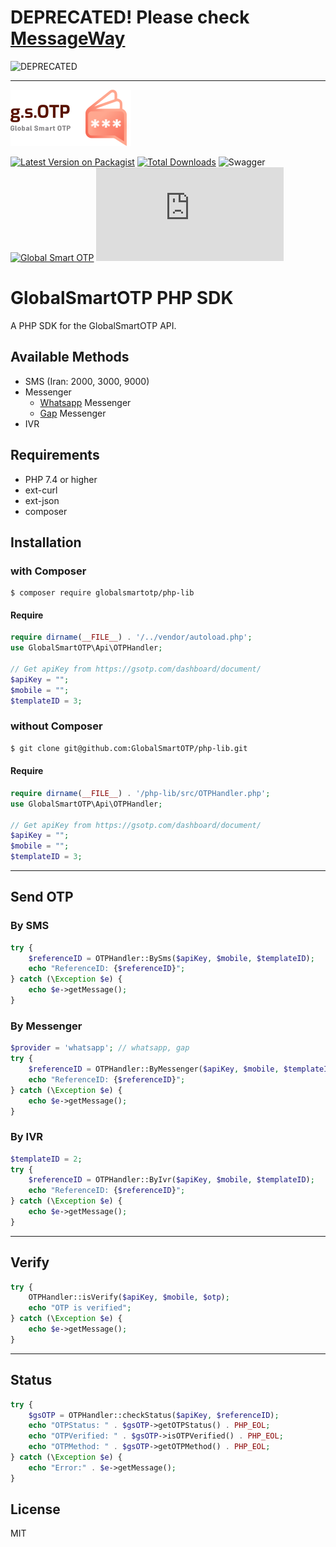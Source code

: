 # DEPRECATED! Please check [MessageWay](https://github.com/MessageWay/php-lib)

![DEPRECATED][ico-deprecated]

[ico-deprecated]: https://img.shields.io/badge/-DEPRECATED-red?style=for-the-badge


----

![gsOTP](examples/assets/logo.png)


[![Latest Version on Packagist][ico-version]][link-packagist]
[![Total Downloads][ico-downloads]][link-downloads]
![Swagger][ico-swagger]
[![Global Smart OTP][ico-gsOTP]][link-gsOTP]
![🇮🇷](https://github.com/GlobalSmartOTP/php-lib/blob/main/README-fa.md)

# GlobalSmartOTP PHP SDK
A PHP SDK for the GlobalSmartOTP API.

## Available Methods
- SMS (Iran: 2000, 3000, 9000)
- Messenger
  - [Whatsapp](https://whatsapp.com) Messenger
  - [Gap](https://gap.im) Messenger
- IVR

## Requirements

- PHP 7.4 or higher
- ext-curl
- ext-json
- composer

## Installation

### with Composer
```shell
$ composer require globalsmartotp/php-lib
```
#### Require
```php
require dirname(__FILE__) . '/../vendor/autoload.php';
use GlobalSmartOTP\Api\OTPHandler;

// Get apiKey from https://gsotp.com/dashboard/document/
$apiKey = "";
$mobile = "";
$templateID = 3;
```

### without Composer
```sh
$ git clone git@github.com:GlobalSmartOTP/php-lib.git
```
#### Require
```php
require dirname(__FILE__) . '/php-lib/src/OTPHandler.php';
use GlobalSmartOTP\Api\OTPHandler;

// Get apiKey from https://gsotp.com/dashboard/document/
$apiKey = "";
$mobile = "";
$templateID = 3;
```
----

## Send OTP 

### By SMS
```php
try {
	$referenceID = OTPHandler::BySms($apiKey, $mobile, $templateID);
	echo "ReferenceID: {$referenceID}";
} catch (\Exception $e) {
	echo $e->getMessage();
}
```
### By  Messenger
```php
$provider = 'whatsapp'; // whatsapp, gap
try {
	$referenceID = OTPHandler::ByMessenger($apiKey, $mobile, $templateID, 'whatsapp');
	echo "ReferenceID: {$referenceID}";
} catch (\Exception $e) {
	echo $e->getMessage();
}
```
### By  IVR
```php
$templateID = 2;
try {
	$referenceID = OTPHandler::ByIvr($apiKey, $mobile, $templateID);
	echo "ReferenceID: {$referenceID}";
} catch (\Exception $e) {
	echo $e->getMessage();
}
```
---
## Verify
```php
try {
	OTPHandler::isVerify($apiKey, $mobile, $otp);
	echo "OTP is verified";
} catch (\Exception $e) {
	echo $e->getMessage();
}
```
---
## Status
```php
try {
	$gsOTP = OTPHandler::checkStatus($apiKey, $referenceID);
	echo "OTPStatus: " . $gsOTP->getOTPStatus() . PHP_EOL;
	echo "OTPVerified: " . $gsOTP->isOTPVerified() . PHP_EOL;
	echo "OTPMethod: " . $gsOTP->getOTPMethod() . PHP_EOL;
} catch (\Exception $e) {
	echo "Error:" . $e->getMessage();
}
```
## License

MIT

[ico-version]: https://img.shields.io/packagist/v/globalsmartotp/php-lib.svg?style=for-the-badge
[ico-downloads]: https://img.shields.io/packagist/dt/globalsmartotp/php-lib.svg?style=for-the-badge
[ico-gsOTP]: https://img.shields.io/badge/-gsOTP.com-critical?link=https://gsotp.com&style=for-the-badge
[ico-swagger]: https://img.shields.io/swagger/valid/3.0?specUrl=https%3A%2F%2Fdoc.gsotp.com%2Fswagger.json&style=for-the-badge

[link-packagist]: https://packagist.org/packages/globalsmartotp/php-lib
[link-downloads]: https://packagist.org/packages/globalsmartotp/php-lib
[link-gsOTP]: https://gsotp.com/

